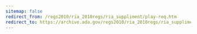 ```yaml
---
sitemap: false 
redirect_from: /regs2010/ria_2010regs/ria_suppliment/play-req.htm 
redirect_to: https://archive.ada.gov/regs2010/ria_2010regs/ria_suppliment/play-req.htm 
---
```

